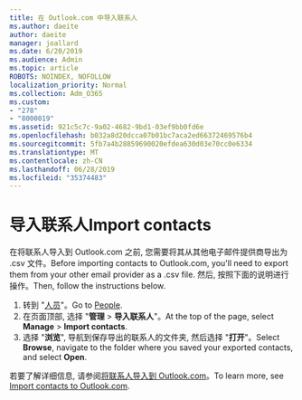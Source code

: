 ```yaml
---
title: 在 Outlook.com 中导入联系人
ms.author: daeite
author: daeite
manager: joallard
ms.date: 6/20/2019
ms.audience: Admin
ms.topic: article
ROBOTS: NOINDEX, NOFOLLOW
localization_priority: Normal
ms.collection: Adm_O365
ms.custom:
- "278"
- "8000019"
ms.assetid: 921c5c7c-9a02-4682-9bd1-03ef9bb0fd6e
ms.openlocfilehash: b032a8d20dcca07b01bc7aca2ed66372469576b4
ms.sourcegitcommit: 5fb7a4b28859690020efdea630d03e70cc0e6334
ms.translationtype: MT
ms.contentlocale: zh-CN
ms.lasthandoff: 06/28/2019
ms.locfileid: "35374483"
---
```

# <a name="import-contacts"></a><span data-ttu-id="908a1-102">导入联系人</span><span class="sxs-lookup"><span data-stu-id="908a1-102">Import contacts</span></span>

<span data-ttu-id="908a1-103">在将联系人导入到 Outlook.com 之前, 您需要将其从其他电子邮件提供商导出为 .csv 文件。</span><span class="sxs-lookup"><span data-stu-id="908a1-103">Before importing contacts to Outlook.com, you'll need to export them from your other email provider as a .csv file.</span></span> <span data-ttu-id="908a1-104">然后, 按照下面的说明进行操作。</span><span class="sxs-lookup"><span data-stu-id="908a1-104">Then, follow the instructions below.</span></span>
  
1. <span data-ttu-id="908a1-105">转到 "[人员](https://outlook.live.com/people/)"。</span><span class="sxs-lookup"><span data-stu-id="908a1-105">Go to [People](https://outlook.live.com/people/).</span></span>
2. <span data-ttu-id="908a1-106">在页面顶部, 选择 "**管理** \> **导入联系人**"。</span><span class="sxs-lookup"><span data-stu-id="908a1-106">At the top of the page, select **Manage** \> **Import contacts**.</span></span>
3. <span data-ttu-id="908a1-107">选择 "**浏览**", 导航到保存导出的联系人的文件夹, 然后选择 "**打开**"。</span><span class="sxs-lookup"><span data-stu-id="908a1-107">Select **Browse**, navigate to the folder where you saved your exported contacts, and select **Open**.</span></span>

<span data-ttu-id="908a1-108">若要了解详细信息, 请参阅[将联系人导入到 Outlook.com](https://support.office.com/article/285a3b55-8d93-4ac8-93df-43fffd13b2f1?wt.mc_id=Office_Outlook_com_Alchemy)。</span><span class="sxs-lookup"><span data-stu-id="908a1-108">To learn more, see [Import contacts to Outlook.com](https://support.office.com/article/285a3b55-8d93-4ac8-93df-43fffd13b2f1?wt.mc_id=Office_Outlook_com_Alchemy).</span></span>
